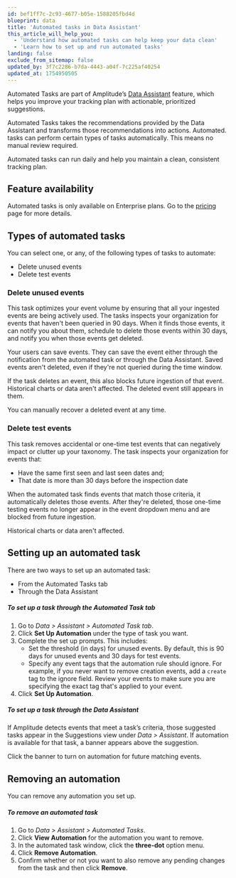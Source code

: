 ```yaml
---
id: bef1ff7c-2c93-4677-b05e-1588205fbd4d
blueprint: data
title: 'Automated tasks in Data Assistant'
this_article_will_help_you:
  - 'Understand how automated tasks can help keep your data clean'
  - 'Learn how to set up and run automated tasks'
landing: false
exclude_from_sitemap: false
updated_by: 3f7c2286-b7da-4443-a04f-7c225af40254
updated_at: 1754950505
---
```

Automated Tasks are part of Amplitude’s [Data Assistant](/docs/data/use-ai-data-assistant) feature, which helps you improve your tracking plan with actionable, prioritized suggestions.

Automated Tasks takes the recommendations provided by the Data Assistant and transforms those recommendations into actions. Automated. tasks can perform certain types of tasks automatically. This means no manual review required. 

Automated tasks can run daily and help you maintain a clean, consistent tracking plan. 

## Feature availability

Automated tasks is only available on Enterprise plans. Go to the [pricing](https://amplitude.com/pricing) page for more details.

## Types of automated tasks

You can select one, or any, of the following types of tasks to automate: 

* Delete unused events
* Delete test events

### Delete unused events
This task optimizes your event volume by ensuring that all your ingested events are being actively used. The tasks inspects your organization for events that haven't been queried in 90 days. When it finds those events, it can notify you about them, schedule to delete those events within 30 days, and notify you when those events get deleted. 

Your users can save events. They can save the event either through the notification from the automated task or through the Data Assistant. Saved events aren't deleted, even if they're not queried during the time window. 

If the task deletes an event, this also blocks future ingestion of that event. Historical charts or data aren't affected. The deleted event still appears in them. 

You can manually recover a deleted event at any time. 

### Delete test events
This task removes accidental or one-time test events that can negatively impact or clutter up your taxonomy. The task inspects your organization for events that:

* Have the same first seen and last seen dates and;
* That date is more than 30 days before the inspection date

When the automated task finds events that match those criteria, it automatically deletes those events. After they're deleted, those one-time testing events no longer appear in the event dropdown menu and are blocked from future ingestion.

Historical charts or data aren't affected. 

## Setting up an automated task

There are two ways to set up an automated task:

* From the Automated Tasks tab
* Through the Data Assistant

##### To set up a task through the Automated Task tab

1. Go to *Data > Assistant > Automated Task tab*.
2. Click **Set Up Automation** under the type of task you want.
3. Complete the set up prompts. This includes:
    * Set the threshold (in days) for unused events. By default, this is 90 days for unused events and 30 days for test events.
    * Specify any event tags that the automation rule should ignore. For example, if you never want to remove creation events, add a `create` tag to the ignore field. Review your events to make sure you are specifying the exact tag that's applied to your event.
4. Click **Set Up Automation**.


##### To set up a task through the Data Assistant

If Amplitude detects events that meet a task’s criteria, those suggested tasks appear in the Suggestions view under *Data > Assistant*. If automation is available for that task, a banner appears above the suggestion. 

Click the banner to turn on automation for future matching events.

## Removing an automation
You can remove any automation you set up. 

##### To remove an automated task
1. Go to *Data > Assistant > Automated Tasks*. 
2. Click **View Automation** for the automation you want to remove. 
3. In the automated task window, click the **three-dot** option menu. 
4. Click **Remove Automation**.
5. Confirm whether or not you want to also remove any pending changes from the task and then click **Remove**.